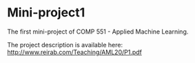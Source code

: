 # Mini-project1
The first mini-project of COMP 551 - Applied Machine Learning.

The project description is available here: http://www.reirab.com/Teaching/AML20/P1.pdf
